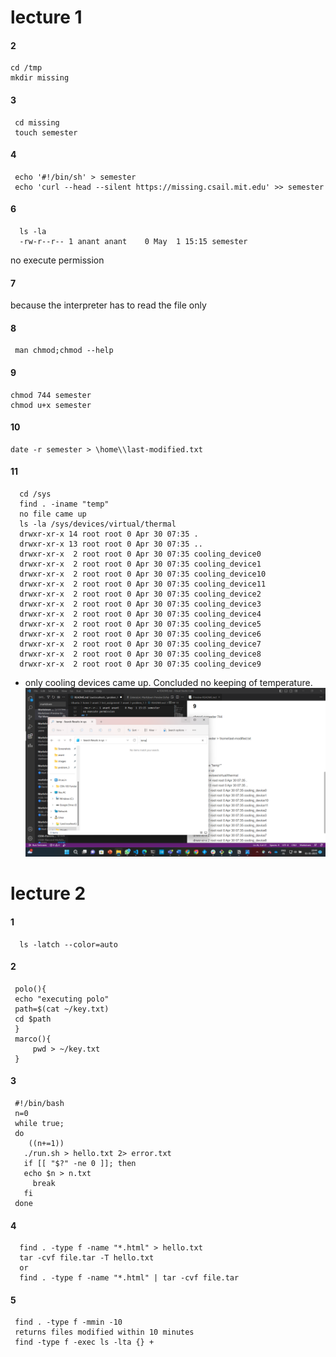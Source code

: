 # lecture 1
#### 2
```
cd /tmp
mkdir missing
```
#### 3
```
 cd missing
 touch semester
```
#### 4
```
 echo '#!/bin/sh' > semester
 echo 'curl --head --silent https://missing.csail.mit.edu' >> semester
```
#### 6
```
  ls -la 
  -rw-r--r-- 1 anant anant    0 May  1 15:15 semester
```  
no execute permission 
#### 7
 because the interpreter has to read the file only
#### 8
```
 man chmod;chmod --help
 ```
#### 9
```
chmod 744 semester 
chmod u+x semester
```
#### 10
```
date -r semester > \home\\last-modified.txt
```
#### 11
```
  cd /sys
  find . -iname "temp" 
  no file came up
  ls -la /sys/devices/virtual/thermal
  drwxr-xr-x 14 root root 0 Apr 30 07:35 .
  drwxr-xr-x 13 root root 0 Apr 30 07:35 ..
  drwxr-xr-x  2 root root 0 Apr 30 07:35 cooling_device0
  drwxr-xr-x  2 root root 0 Apr 30 07:35 cooling_device1
  drwxr-xr-x  2 root root 0 Apr 30 07:35 cooling_device10
  drwxr-xr-x  2 root root 0 Apr 30 07:35 cooling_device11
  drwxr-xr-x  2 root root 0 Apr 30 07:35 cooling_device2
  drwxr-xr-x  2 root root 0 Apr 30 07:35 cooling_device3
  drwxr-xr-x  2 root root 0 Apr 30 07:35 cooling_device4
  drwxr-xr-x  2 root root 0 Apr 30 07:35 cooling_device5
  drwxr-xr-x  2 root root 0 Apr 30 07:35 cooling_device6
  drwxr-xr-x  2 root root 0 Apr 30 07:35 cooling_device7
  drwxr-xr-x  2 root root 0 Apr 30 07:35 cooling_device8
  drwxr-xr-x  2 root root 0 Apr 30 07:35 cooling_device9
  ```
- only cooling devices came up. Concluded no keeping of temperature.
![](sys.png)
# lecture 2
#### 1
```
  ls -latch --color=auto
  ```
#### 2
```
 polo(){
 echo "executing polo"
 path=$(cat ~/key.txt)
 cd $path
 }
 marco(){
     pwd > ~/key.txt
 }
 ```
#### 3
```
 #!/bin/bash
 n=0
 while true;
 do
    ((n+=1))
   ./run.sh > hello.txt 2> error.txt
   if [[ "$?" -ne 0 ]]; then
   echo $n > n.txt
     break
   fi  
 done
 ```
#### 4
```
  find . -type f -name "*.html" > hello.txt
  tar -cvf file.tar -T hello.txt
  or
  find . -type f -name "*.html" | tar -cvf file.tar
```  
#### 5
```
 find . -type f -mmin -10
 returns files modified within 10 minutes
 find -type f -exec ls -lta {} +
 ```